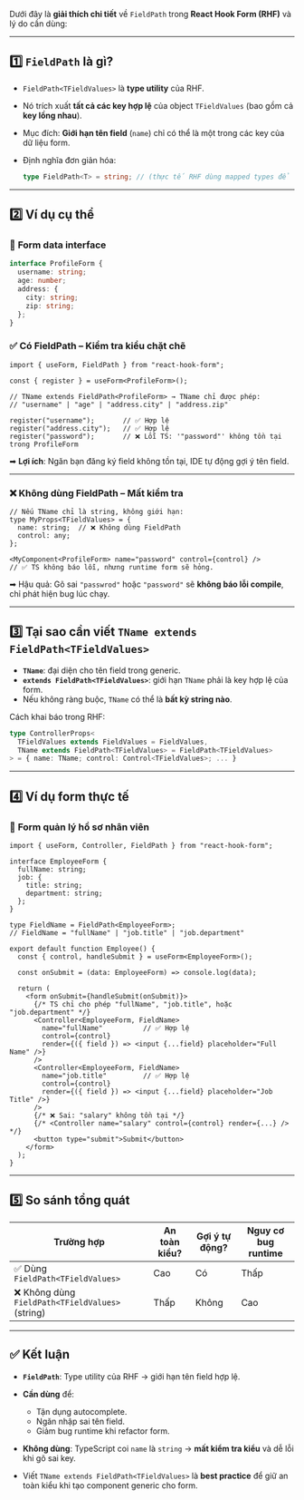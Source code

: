 Dưới đây là **giải thích chi tiết** về `FieldPath` trong **React Hook Form (RHF)** và lý do cần dùng:

---

## 1️⃣ **`FieldPath` là gì?**

* `FieldPath<TFieldValues>` là **type utility** của RHF.
* Nó trích xuất **tất cả các key hợp lệ** của object `TFieldValues` (bao gồm cả **key lồng nhau**).
* Mục đích: **Giới hạn tên field** (`name`) chỉ có thể là một trong các key của dữ liệu form.
* Định nghĩa đơn giản hóa:

  ```ts
  type FieldPath<T> = string; // (thực tế RHF dùng mapped types để lấy key chính xác)
  ```

---

## 2️⃣ **Ví dụ cụ thể**

### 🧾 **Form data interface**

```ts
interface ProfileForm {
  username: string;
  age: number;
  address: {
    city: string;
    zip: string;
  };
}
```

### ✅ **Có FieldPath – Kiểm tra kiểu chặt chẽ**

```tsx
import { useForm, FieldPath } from "react-hook-form";

const { register } = useForm<ProfileForm>();

// TName extends FieldPath<ProfileForm> → TName chỉ được phép:
// "username" | "age" | "address.city" | "address.zip"

register("username");       // ✅ Hợp lệ
register("address.city");   // ✅ Hợp lệ
register("password");       // ❌ Lỗi TS: '"password"' không tồn tại trong ProfileForm
```

➡ **Lợi ích**: Ngăn bạn đăng ký field không tồn tại, IDE tự động gợi ý tên field.

---

### ❌ **Không dùng FieldPath – Mất kiểm tra**

```tsx
// Nếu TName chỉ là string, không giới hạn:
type MyProps<TFieldValues> = {
  name: string;  // ❌ Không dùng FieldPath
  control: any;
};

<MyComponent<ProfileForm> name="password" control={control} /> 
// ✅ TS không báo lỗi, nhưng runtime form sẽ hỏng.
```

➡ Hậu quả: Gõ sai `"passwrod"` hoặc `"password"` sẽ **không báo lỗi compile**, chỉ phát hiện bug lúc chạy.

---

## 3️⃣ **Tại sao cần viết `TName extends FieldPath<TFieldValues>`**

* **`TName`**: đại diện cho tên field trong generic.
* **`extends FieldPath<TFieldValues>`**: giới hạn `TName` phải là key hợp lệ của form.
* Nếu không ràng buộc, `TName` có thể là **bất kỳ string nào**.

Cách khai báo trong RHF:

```ts
type ControllerProps<
  TFieldValues extends FieldValues = FieldValues,
  TName extends FieldPath<TFieldValues> = FieldPath<TFieldValues>
> = { name: TName; control: Control<TFieldValues>; ... }
```

---

## 4️⃣ **Ví dụ form thực tế**

### 🧩 **Form quản lý hồ sơ nhân viên**

```tsx
import { useForm, Controller, FieldPath } from "react-hook-form";

interface EmployeeForm {
  fullName: string;
  job: {
    title: string;
    department: string;
  };
}

type FieldName = FieldPath<EmployeeForm>; 
// FieldName = "fullName" | "job.title" | "job.department"

export default function Employee() {
  const { control, handleSubmit } = useForm<EmployeeForm>();

  const onSubmit = (data: EmployeeForm) => console.log(data);

  return (
    <form onSubmit={handleSubmit(onSubmit)}>
      {/* TS chỉ cho phép "fullName", "job.title", hoặc "job.department" */}
      <Controller<EmployeeForm, FieldName>
        name="fullName"          // ✅ Hợp lệ
        control={control}
        render={({ field }) => <input {...field} placeholder="Full Name" />}
      />
      <Controller<EmployeeForm, FieldName>
        name="job.title"         // ✅ Hợp lệ
        control={control}
        render={({ field }) => <input {...field} placeholder="Job Title" />}
      />
      {/* ❌ Sai: "salary" không tồn tại */}
      {/* <Controller name="salary" control={control} render={...} /> */}
      <button type="submit">Submit</button>
    </form>
  );
}
```

---

## 5️⃣ **So sánh tổng quát**

| Trường hợp                                      | An toàn kiểu? | Gợi ý tự động? | Nguy cơ bug runtime |
| ----------------------------------------------- | ------------- | -------------- | ------------------- |
| ✅ Dùng `FieldPath<TFieldValues>`                | Cao           | Có             | Thấp                |
| ❌ Không dùng `FieldPath<TFieldValues>` (string) | Thấp          | Không          | Cao                 |

---

## ✅ **Kết luận**

* **`FieldPath`**: Type utility của RHF → giới hạn tên field hợp lệ.
* **Cần dùng** để:

  * Tận dụng autocomplete.
  * Ngăn nhập sai tên field.
  * Giảm bug runtime khi refactor form.
* **Không dùng**: TypeScript coi `name` là `string` → **mất kiểm tra kiểu** và dễ lỗi khi gõ sai key.
* Viết `TName extends FieldPath<TFieldValues>` là **best practice** để giữ an toàn kiểu khi tạo component generic cho form.
